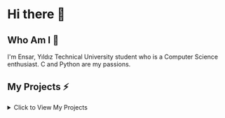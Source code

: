 # Hi there 👋

## Who Am I 💬

I'm Ensar, Yıldız Technical University student who is a Computer Science enthusiast. C and Python are my passions.

## My Projects ⚡

<details>
<summary>Click to View My Projects</summary>

### pySSH
- **What is pySSH?** pySSH is a python ssh implementation. It's purpose is not to create a shell enviorement but to do whatever you want in a terminal enviorement.
- **How did I Start?** I was trying to create a very basic and secure chat enviorement. Then I wanted to create an SSH server with this purpose.
- **What's Possible?** Maybe a snake game with you friends?

### DES
- **What is DES?** DES is an encryption standard which is not secure today.
- **What's my project?** My project was an implementation of DES in both C and Python languages. With this implementation, you will be able to test your DES implementations.

### Tetris
- **What is Tetris?** Tetris is a fun game you can play in your terminal with my implementation.
- **School Project** This was my 1st semester project in University.

</details>
<!--
**ensargx/ensargx** is a ✨ _special_ ✨ repository because its `README.md` (this file) appears on your GitHub profile.

Here are some ideas to get you started:

- 🔭 I’m currently working on ...
- 🌱 I’m currently learning ...
- 👯 I’m looking to collaborate on ...
- 🤔 I’m looking for help with ...
- 💬 Ask me about ...
- 📫 How to reach me: ...
- 😄 Pronouns: ...
- ⚡ Fun fact: ...
-->
